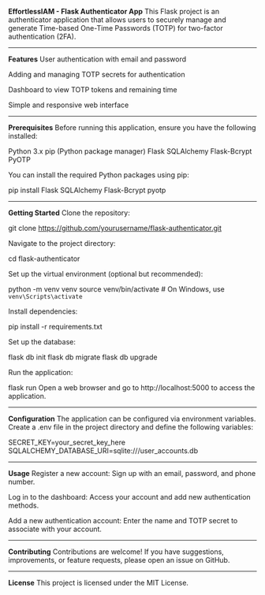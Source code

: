 **EffortlessIAM - Flask Authenticator App**
This Flask project is an authenticator application that allows users to securely manage and generate Time-based One-Time Passwords (TOTP) for two-factor authentication (2FA).

------------------------------------------------------------------------------------------------------------------------------------------------------------------------------------------------------------------------------

**Features**
User authentication with email and password

Adding and managing TOTP secrets for authentication

Dashboard to view TOTP tokens and remaining time

Simple and responsive web interface

------------------------------------------------------------------------------------------------------------------------------------------------------------------------------------------------------------------------------

**Prerequisites**
Before running this application, ensure you have the following installed:

Python 3.x
pip (Python package manager)
Flask
SQLAlchemy
Flask-Bcrypt
PyOTP

You can install the required Python packages using pip:

pip install Flask SQLAlchemy Flask-Bcrypt pyotp

------------------------------------------------------------------------------------------------------------------------------------------------------------------------------------------------------------------------------

**Getting Started**
Clone the repository:

git clone https://github.com/yourusername/flask-authenticator.git

Navigate to the project directory:

cd flask-authenticator

Set up the virtual environment (optional but recommended):

python -m venv venv
source venv/bin/activate  # On Windows, use `venv\Scripts\activate`

Install dependencies:

pip install -r requirements.txt

Set up the database:

flask db init
flask db migrate
flask db upgrade

Run the application:

flask run
Open a web browser and go to http://localhost:5000 to access the application.

------------------------------------------------------------------------------------------------------------------------------------------------------------------------------------------------------------------------------

**Configuration**
The application can be configured via environment variables. Create a .env file in the project directory and define the following variables:

SECRET_KEY=your_secret_key_here
SQLALCHEMY_DATABASE_URI=sqlite:///user_accounts.db

------------------------------------------------------------------------------------------------------------------------------------------------------------------------------------------------------------------------------

**Usage**
Register a new account: Sign up with an email, password, and phone number.

Log in to the dashboard: Access your account and add new authentication methods.

Add a new authentication account: Enter the name and TOTP secret to associate with your account.

------------------------------------------------------------------------------------------------------------------------------------------------------------------------------------------------------------------------------

**Contributing**
Contributions are welcome! If you have suggestions, improvements, or feature requests, please open an issue on GitHub.

------------------------------------------------------------------------------------------------------------------------------------------------------------------------------------------------------------------------------

**License**
This project is licensed under the MIT License.
